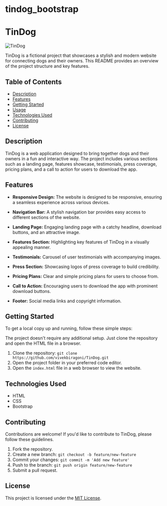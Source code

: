 # tindog_bootstrap
# TinDog

![TinDog](link_to_your_logo_or_image)

TinDog is a fictional project that showcases a stylish and modern website for connecting dogs and their owners. This README provides an overview of the project structure and key features.

## Table of Contents
- [Description](#description)
- [Features](#features)
- [Getting Started](#getting-started)
- [Usage](#usage)
- [Technologies Used](#technologies-used)
- [Contributing](#contributing)
- [License](#license)

## Description

TinDog is a web application designed to bring together dogs and their owners in a fun and interactive way. The project includes various sections such as a landing page, features showcase, testimonials, press coverage, pricing plans, and a call to action for users to download the app.

## Features

- **Responsive Design:** The website is designed to be responsive, ensuring a seamless experience across various devices.

- **Navigation Bar:** A stylish navigation bar provides easy access to different sections of the website.

- **Landing Page:** Engaging landing page with a catchy headline, download buttons, and an attractive image.

- **Features Section:** Highlighting key features of TinDog in a visually appealing manner.

- **Testimonials:** Carousel of user testimonials with accompanying images.

- **Press Section:** Showcasing logos of press coverage to build credibility.

- **Pricing Plans:** Clear and simple pricing plans for users to choose from.

- **Call to Action:** Encouraging users to download the app with prominent download buttons.

- **Footer:** Social media links and copyright information.

## Getting Started

To get a local copy up and running, follow these simple steps:

The project doesn't require any additional setup. Just clone the repository and open the HTML file in a browser.

1. Clone the repository: `git clone https://github.com/vivekbiragoni/TinDog.git`
2. Open the project folder in your preferred code editor.
3. Open the `index.html` file in a web browser to view the website.


## Technologies Used

- HTML
- CSS
- Bootstrap


## Contributing

Contributions are welcome! If you'd like to contribute to TinDog, please follow these guidelines.

1. Fork the repository.
2. Create a new branch: `git checkout -b feature/new-feature`
3. Commit your changes: `git commit -m 'Add new feature'`
4. Push to the branch: `git push origin feature/new-feature`
5. Submit a pull request.

## License

This project is licensed under the [MIT License]([link_to_license_file](https://github.com/vivekbiragoni/tindog_bootstrap/blob/main/LICENSE)https://github.com/vivekbiragoni/tindog_bootstrap/blob/main/LICENSE).
